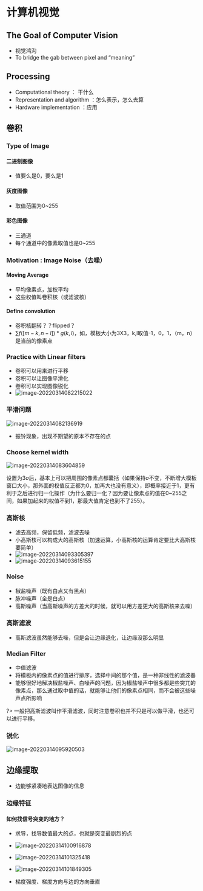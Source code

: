 # 计算机视觉

## The Goal of Computer Vision

- 视觉鸿沟
- To bridge the gab between pixel and “meaning”

## Processing

- Computational theory ： 干什么
- Representation and algorithm ：怎么表示，怎么去算
- Hardware implementation ：应用

## 卷积

### Type of Image

#### 二进制图像

- 值要么是0，要么是1

#### 灰度图像

- 取值范围为0~255

#### 彩色图像

- 三通道
- 每个通道中的像素取值也是0~255

### Motivation : Image Noise（去噪）

#### Moving Average

- 平均像素点，加权平均
- 这些权值叫卷积核（或滤波核）

#### Define convolution

- 卷积核翻转？？flipped？
- $\sum f([m-k,n-l])*g(k,l)$，如，模板大小为3X3，k,l取值-1，0，1，（m，n）是当前的像素点

### Practice with Linear filters

- 卷积可以用来进行平移
- 卷积可以让图像平滑化
- 卷积可以实现图像锐化
- ![image-20220314082215022](https://gitee.com/y255413580/img/raw/master/noteimg/image-20220314082215022.png)

### 平滑问题

![image-20220314082136919](https://gitee.com/y255413580/img/raw/master/noteimg/image-20220314082136919.png)

- 振铃现象，出现不期望的原本不存在的点

### Choose kernel width

![image-20220314083604859](https://gitee.com/y255413580/img/raw/master/noteimg/image-20220314083604859.png)

设置为$3 \sigma$后，基本上可以把周围的像素点都囊括（如果保持$\sigma$不变，不断增大模板窗口大小，那外面的权值反正都为0，加再大也没有意义），即概率接近于1，更有利于之后进行归一化操作（为什么要归一化？因为要让像素点的值在0~255之间，如果加起来的权值不到1，那最大值肯定也到不了255）。

### 高斯核

- 滤去高频，保留低频，滤波去噪
- 小高斯核可以构成大的高斯核（加速运算，小高斯核的运算肯定要比大高斯核要简单）
- ![image-20220314093305397](https://gitee.com/y255413580/img/raw/master/noteimg/image-20220314093305397.png)
- ![image-20220314093615155](https://gitee.com/y255413580/img/raw/master/noteimg/image-20220314093615155.png)

### Noise

- 椒盐噪声（既有白点又有黑点）
- 脉冲噪声（全是白点）
- 高斯噪声（当高斯噪声的方差大的时候，就可以用方差更大的高斯核来去噪）

### 高斯滤波

- 高斯滤波虽然能够去噪，但是会让边缘退化，让边缘没那么明显

### Median Filter

- 中值滤波
- 将模板内的像素点的值进行排序，选择中间的那个值，是一种非线性的滤波器
- 能够很好地解决椒盐噪声、白噪声的问题，因为椒盐噪声中很多都是些突兀的像素点，那么通过取中值的话，就能够让他们的像素点相同，而不会被这些噪声点所影响

?> 一般把高斯滤波叫作平滑滤波，同时注意卷积也并不只是可以做平滑，也还可以进行平移。

### 锐化

![image-20220314095920503](https://gitee.com/y255413580/img/raw/master/noteimg/image-20220314095920503.png)

## 边缘提取

- 边能够紧凑地表达图像的信息

### 边缘特征

#### 如何找信号突变的地方？

- 求导，找导数值最大的点，也就是突变最剧烈的点

- ![image-20220314100916878](https://gitee.com/y255413580/img/raw/master/noteimg/image-20220314100916878.png)

- ![image-20220314101325418](https://gitee.com/y255413580/img/raw/master/noteimg/image-20220314101325418.png)

- ![image-20220314101849305](https://gitee.com/y255413580/img/raw/master/noteimg/image-20220314101849305.png)

- 梯度强度、梯度方向与边的方向垂直